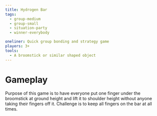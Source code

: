 ```yaml
---
title: Hydrogen Bar
tags:
  - group-medium
  - group-small
  - situation-party
  - winner-everybody

oneliner: Quick group bonding and strategy game
players: 3+
tools:
  - A broomstick or similar shaped object
---
```

# Gameplay
Purpose of this game is to have everyone put one finger under the broomstick at ground height and lift it to shoulder height without anyone taking their fingers off it.  Challenge is to keep all fingers on the bar at all times.
